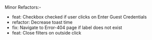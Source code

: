 Minor Refactors:-

- feat: Checkbox checked if user clicks on Enter Guest Credentials
- refactor: Decrease toast time
- fix: Navigate to Error-404 page if label does not exist
- feat: Close filters on outside click
